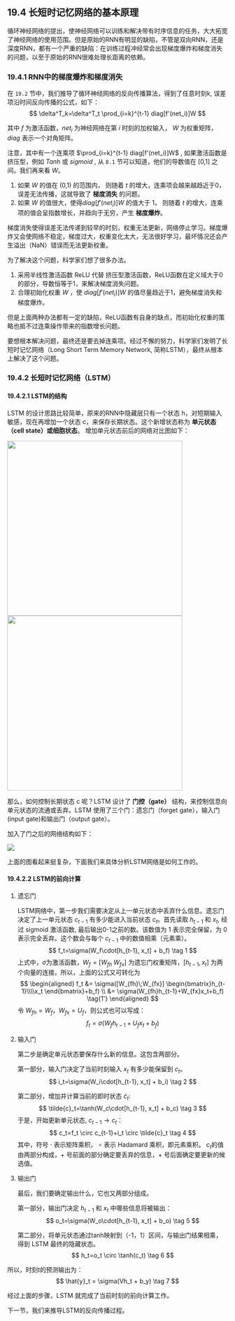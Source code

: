 <!--Copyright © Microsoft Corporation. All rights reserved.
  适用于[License](https://github.com/Microsoft/ai-edu/blob/master/LICENSE.md)版权许可-->

## 19.4 长短时记忆网络的基本原理

循环神经网络的提出，使神经网络可以训练和解决带有时序信息的任务，大大拓宽了神经网络的使用范围。但是原始的RNN有明显的缺陷，不管是双向RNN，还是深度RNN，都有一个严重的缺陷：在训练过程冲经常会出现梯度爆炸和梯度消失的问题，以至于原始的RNN很难处理长距离的依赖。

### 19.4.1 RNN中的梯度爆炸和梯度消失

在 `19.2` 节中，我们推导了循环神经网络的反向传播算法，得到了任意时刻k, 误差项沿时间反向传播的公式，如下：
$$
\delta^T_k=\delta^T_t \prod_{i=k}^{t-1} diag[f'(net_i)]W
$$

其中 $f$ 为激活函数，$net_i$ 为神经网络在第 $i$ 时刻的加权输入， $W$ 为权重矩阵，$diag$ 表示一个对角矩阵。

注意，其中有一个连乘项 $\prod_{i=k}^{t-1} diag[f'(net_i)]W$ , 如果激活函数是挤压型，例如 $Tanh$ 或 $sigmoid$ , 从 `8.1` 节可以知道，他们的导数值在 [0,1] 之间。我们再来看 $W$。
1. 如果 $W$ 的值在 (0,1) 的范围内， 则随着 $t$ 的增大，连乘项会越来越趋近于0， 误差无法传播，这就导致了 **梯度消失** 的问题。
2. 如果 $W$ 的值很大，使得$diag[f'(net_i)]W$ 的值大于 $1$， 则随着 $t$ 的增大，连乘项的值会呈指数增长，并趋向于无穷，产生 **梯度爆炸**。

梯度消失使得误差无法传递到较早的时刻，权重无法更新，网络停止学习。梯度爆炸又会使网络不稳定，梯度过大，权重变化太大，无法很好学习，最坏情况还会产生溢出（NaN）错误而无法更新权重。

为了解决这个问题，科学家们想了很多办法。

1. 采用半线性激活函数 ReLU 代替 挤压型激活函数，ReLU函数在定义域大于0的部分，导数恒等于1，来解决梯度消失问题。
2. 合理初始化权重 $W$ ，使 $diag[f'(net_i)]W$ 的值尽量趋近于1，避免梯度消失和梯度爆炸。

但是上面两种办法都有一定的缺陷，ReLU函数有自身的缺点，而初始化权重的策略也抵不过连乘操作带来的指数增长问题。

要想根本解决问题，最终还是要去掉连乘项。经过不懈的努力，科学家们发明了长短时记忆网络（Long Short Term Memory Network, 简称LSTM），最终从根本上解决了这个问题。

### 19.4.2 长短时记忆网络（LSTM）

#### 19.4.2.1 LSTM的结构

LSTM 的设计思路比较简单，原来的RNN中隐藏层只有一个状态 h，对短期输入敏感，现在再增加一个状态 c，来保存长期状态。这个新增状态称为 **单元状态（cell state）**或**细胞状态**。
增加单元状态前后的网络对比图如下：

<img src="../Images/19/rnn_sketch.png" width="400" />

<img src="../Images/19/lstm_sketch.png" width="400" />

那么，如何控制长期状态 c 呢？LSTM 设计了 **门控（gate）** 结构，来控制信息向单元状态的流通或丢弃。LSTM 使用了三个门：遗忘门（forget gate），输入门(input gate)和输出门（output gate）。

加入了门之后的网络结构如下：

<img src="../Images/19/lstm_inner_structure.png" />

上面的图看起来挺复杂，下面我们来具体分析LSTM网络是如何工作的。

#### 19.4.2.2 LSTM的前向计算

1. 遗忘门

   LSTM网络中，第一步我们需要决定从上一单元状态中丢弃什么信息。遗忘门决定了上一单元状态 $c_{t-1}$ 有多少能进入当前状态 $c_t$。首先读取 $h_{t-1}$ 和 $x_t$, 经过 sigmoid 激活函数, 最后输出0-1之前的数。该数值为 1 表示完全保留，为 0 表示完全丢弃。这个数会与每个 $c_{t-1}$ 中的数值相乘（元素乘）。
   $$
   f_t=\sigma(W_f\cdot[h_{t-1}, x_t] + b_f) \tag 1
   $$
   上式中，$\sigma$为激活函数，$W_f=[W_{fh}\;W_{fx}]$ 为遗忘门权重矩阵，$[h_{t-1}, x_t]$ 为两个向量的连接。所以，上面的公式又可转化为
   $$
   \begin{aligned}
   f_t &= \sigma([W_{fh}\;W_{fx}] \begin{bmatrix}h_{t-1}\\\\x_t \end{bmatrix}+b_f) \\
   &= \sigma(W_{fh}h_{t-1}+W_{fx}x_t+b_f) \tag{1'}
   \end{aligned}
   $$
   令 $W_{fh}=W_f$，$W_{fx}=U_f$，则公式也可以写成：
   $$ f_t = \sigma(W_fh_{t-1}+U_fx_t+b_f) \tag{1''}$$

2. 输入门

   第二步是确定单元状态要保存什么新的信息。这包含两部分。

   第一部分，输入门决定了当前时刻输入 $x_t$ 有多少能保留到 $c_t$。
   $$
   i_t=\sigma(W_i\cdot[h_{t-1}, x_t] + b_i) \tag 2
   $$

   第二部分，增加并计算当前的即时状态 $\tilde{c}_t$:
   $$
   \tilde{c}_t=\tanh(W_c\cdot[h_{t-1}, x_t] + b_c) \tag 3
   $$
   于是，开始更新单元状态, $c_{t-1} \to c_t$：
   $$
   c_t=f_t \circ c_{t-1}+i_t \circ \tilde{c}_t \tag 4
   $$
   其中，符号 $\cdot$ 表示矩阵乘积， $\circ$ 表示 Hadamard 乘积，即元素乘积。
   $c_t$的值由两部分构成，$+$ 号前面的部分确定要丢弃的信息，$+$ 号后面确定要更新的候选值。

3. 输出门

   最后，我们要确定输出什么，它也又两部分组成。

   第一部分，输出门决定 $h_{t-1}$ 和 $x_t$ 中哪些信息将被输出：
   $$
   o_t=\sigma(W_o\cdot[h_{t-1}, x_t] + b_o) \tag 5
   $$

   第二部分，将单元状态通过tanh映射到（-1，1）区间，与输出门结果相乘，得到 LSTM 最终的隐藏状态。
   $$
   h_t=o_t \circ \tanh(c_t) \tag 6
   $$

所以，时刻t的预测输出为：
$$
\hat{y}_t = \sigma(Vh_t + b_y) \tag 7
$$

经过上面的步骤，LSTM 就完成了当前时刻的前向计算工作。

下一节，我们来推导LSTM的反向传播过程。